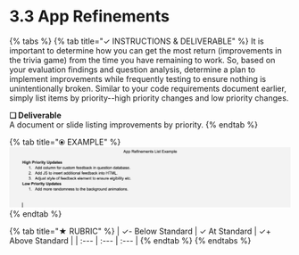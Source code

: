 # 3.3 App Refinements



{% tabs %}
{% tab title="✓  INSTRUCTIONS & DELIVERABLE" %}
It is important to determine how you can get the most return \(improvements in the trivia game\) from the time you have remaining to work. So, based on your evaluation findings and question analysis, determine a plan to implement improvements while frequently testing to ensure nothing is unintentionally broken. Similar to your code requirements document earlier, simply list items by priority--high priority changes and low priority changes.

**❏ Deliverable**  
A document or slide listing improvements by priority.
{% endtab %}

{% tab title="⦿ EXAMPLE" %}
![](../../.gitbook/assets/apprefinements.png)
{% endtab %}

{% tab title="★  RUBRIC" %}
| ✓-  Below Standard | ✓  At Standard | ✓+  Above Standard |
| :--- | :--- | :--- |
{% endtab %}
{% endtabs %}

